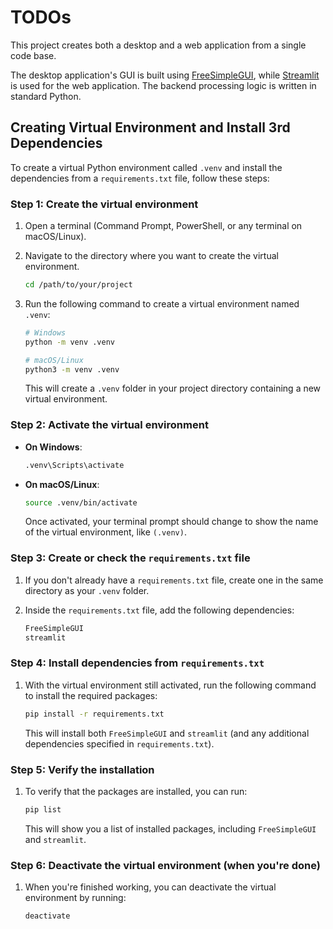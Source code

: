 # TODOs

This project creates both a desktop and a web application from a single code base.

The desktop application's GUI is built using [FreeSimpleGUI](https://github.com/spyoungtech/FreeSimpleGUI), while [Streamlit](https://streamlit.io/) is used for the web application. The backend processing logic is written in standard Python.

## Creating Virtual Environment and Install 3rd Dependencies

To create a virtual Python environment called `.venv` and install the dependencies from a `requirements.txt` file, follow these steps:

### Step 1: Create the virtual environment

1. Open a terminal (Command Prompt, PowerShell, or any terminal on macOS/Linux).
2. Navigate to the directory where you want to create the virtual environment.

   ```bash
   cd /path/to/your/project
   ```

3. Run the following command to create a virtual environment named `.venv`:

   ```bash
   # Windows
   python -m venv .venv

   # macOS/Linux
   python3 -m venv .venv
   ```

   This will create a `.venv` folder in your project directory containing a new virtual environment.

### Step 2: Activate the virtual environment

- **On Windows**:

  ```bash
  .venv\Scripts\activate
  ```

- **On macOS/Linux**:

  ```bash
  source .venv/bin/activate
  ```

   Once activated, your terminal prompt should change to show the name of the virtual environment, like `(.venv)`.

### Step 3: Create or check the `requirements.txt` file

1. If you don't already have a `requirements.txt` file, create one in the same directory as your `.venv` folder.
2. Inside the `requirements.txt` file, add the following dependencies:

   ```txt
   FreeSimpleGUI
   streamlit
   ```

### Step 4: Install dependencies from `requirements.txt`

1. With the virtual environment still activated, run the following command to install the required packages:

   ```bash
   pip install -r requirements.txt
   ```

   This will install both `FreeSimpleGUI` and `streamlit` (and any additional dependencies specified in `requirements.txt`).

### Step 5: Verify the installation

1. To verify that the packages are installed, you can run:

   ```bash
   pip list
   ```

   This will show you a list of installed packages, including `FreeSimpleGUI` and `streamlit`.

### Step 6: Deactivate the virtual environment (when you're done)

1. When you're finished working, you can deactivate the virtual environment by running:

   ```bash
   deactivate
   ```
